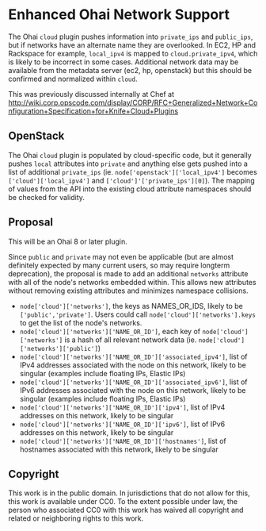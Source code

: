# Enhanced Ohai Network Support

The Ohai `cloud` plugin pushes information into `private_ips` and `public_ips`, but if networks have an alternate name they are overlooked. In EC2, HP and Rackspace for example, `local_ipv4` is mapped to `cloud.private_ipv4`, which is likely to be incorrect in some cases. Additional network data may be available from the metadata server (ec2, hp, openstack) but this should be confirmed and normalized within `cloud`.

This was previously discussed internally at Chef at http://wiki.corp.opscode.com/display/CORP/RFC+Generalized+Network+Configuration+Specification+for+Knife+Cloud+Plugins

## OpenStack

The Ohai `cloud` plugin is populated by cloud-specific code, but it generally pushes `local` attributes into `private` and anything else gets pushed into a list of additional `private_ips` (ie. `node['openstack']['local_ipv4']` becomes `['cloud']['local_ipv4']` and `['cloud']'['private_ips'][0]`). The mapping of values from the API into the existing cloud attribute namespaces should be checked for validity.

## Proposal

This will be an Ohai 8 or later plugin.

Since `public` and `private` may not even be applicable (but are almost definitely expected by many current users, so may require longterm deprecation), the proposal is made to add an additional `networks` attribute with all of the node's networks embedded within. This allows new attributes without removing existing attributes and minimizes namespace collisions.

 * `node['cloud']['networks']`, the keys as NAMES_OR_IDS, likely to be `['public','private']`. Users could call `node['cloud']['networks'].keys` to get the list of the node's networks.
 * `node['cloud']['networks']['NAME_OR_ID']`, each key of `node['cloud']['networks']` is a hash of all relevant network data (ie. `node['cloud']['networks']['public']`)
 * `node['cloud']['networks']['NAME_OR_ID']['associated_ipv4']`, list of IPv4 addresses associated with the node on this network, likely to be singular (examples include floating IPs, Elastic IPs)
 * `node['cloud']['networks']['NAME_OR_ID']['associated_ipv6']`, list of IPv6 addresses associated with the node on this network, likely to be singular (examples include floating IPs, Elastic IPs)
 * `node['cloud']['networks']['NAME_OR_ID']['ipv4']`, list of IPv4 addresses on this network, likely to be singular
 * `node['cloud']['networks']['NAME_OR_ID']['ipv6']`, list of IPv6 addresses on this network, likely to be singular
 * `node['cloud']['networks']['NAME_OR_ID']['hostnames']`, list of hostnames associated with this network, likely to be singular

## Copyright

This work is in the public domain. In jurisdictions that do not allow for this,
this work is available under CC0. To the extent possible under law, the person
who associated CC0 with this work has waived all copyright and related or
neighboring rights to this work.
